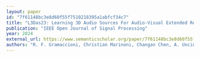 ```yaml
---
layout: paper
id: "7f61148bc3e8d60f55f7510218395a1abfcf34c7"
title: "L3Das23: Learning 3D Audio Sources For Audio-Visual Extended Reality"
publication: "IEEE Open Journal of Signal Processing"
year: 2024
external_url: https://www.semanticscholar.org/paper/7f61148bc3e8d60f55f7510218395a1abfcf34c7
authors: "R. F. Gramaccioni, Christian Marinoni, Changan Chen, A. Uncini, D. Comminiello"
---
```


